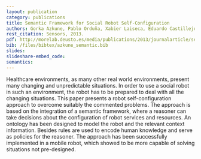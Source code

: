 ```yaml
--- 
layout: publication
category: publications
title: Semantic Framework for Social Robot Self-Configuration
authors: Gorka Azkune, Pablo Orduña, Xabier Laiseca, Eduardo Castillejo, Diego López-de-Ipiña, Miguel Loitxate, Jon Azpiazu  
rest_citation: Sensors, 2013.
pdf: http://morelab.deusto.es/media/publications/2013/journalarticle/semantic-framework-for-social-robot-self-configuration.pdf
bib: /files/bibtex/azkune_semantic.bib
slides: 
slideshare-embed_code: 
semantics: 
--- 
```


Healthcare environments, as many other real world environments, present many changing and unpredictable situations. In order to use a social robot in such an environment, the robot has to be prepared to deal with all the changing situations. This paper presents a robot self-configuration approach to overcome suitably the commented problems. The approach is based on the integration of a semantic framework, where a reasoner can take decisions about the configuration of robot services and resources. An ontology has been designed to model the robot and the relevant context information. Besides rules are used to encode human knowledge and serve as policies for the reasoner. The approach has been successfully implemented in a mobile robot, which showed to be more capable of solving situations not pre-designed.
